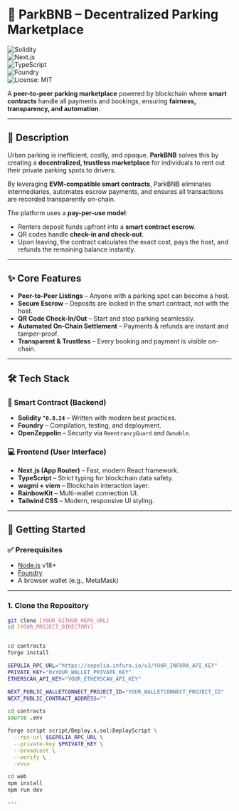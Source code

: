 # 🚗 ParkBNB – Decentralized Parking Marketplace  

![Solidity](https://img.shields.io/badge/Solidity-^0.8.24-blue?logo=solidity)  
![Next.js](https://img.shields.io/badge/Next.js-13+-black?logo=next.js)  
![TypeScript](https://img.shields.io/badge/TypeScript-Strict-blue?logo=typescript)  
![Foundry](https://img.shields.io/badge/Foundry-Toolkit-orange)  
![License: MIT](https://img.shields.io/badge/License-MIT-green)  

A **peer-to-peer parking marketplace** powered by blockchain where **smart contracts** handle all payments and bookings, ensuring **fairness, transparency, and automation**.  

---

## 📜 Description  

Urban parking is inefficient, costly, and opaque. **ParkBNB** solves this by creating a **decentralized, trustless marketplace** for individuals to rent out their private parking spots to drivers.  

By leveraging **EVM-compatible smart contracts**, ParkBNB eliminates intermediaries, automates escrow payments, and ensures all transactions are recorded transparently on-chain.  

The platform uses a **pay-per-use model**:  
- Renters deposit funds upfront into a **smart contract escrow**.  
- QR codes handle **check-in and check-out**.  
- Upon leaving, the contract calculates the exact cost, pays the host, and refunds the remaining balance instantly.  

---

## ✨ Core Features  

- **Peer-to-Peer Listings** – Anyone with a parking spot can become a host.  
- **Secure Escrow** – Deposits are locked in the smart contract, not with the host.  
- **QR Code Check-In/Out** – Start and stop parking seamlessly.  
- **Automated On-Chain Settlement** – Payments & refunds are instant and tamper-proof.  
- **Transparent & Trustless** – Every booking and payment is visible on-chain.  

---

## 🛠️ Tech Stack  

### 📝 Smart Contract (Backend)  
- **Solidity `^0.8.24`** – Written with modern best practices.  
- **Foundry** – Compilation, testing, and deployment.  
- **OpenZeppelin** – Security via `ReentrancyGuard` and `Ownable`.  

### 💻 Frontend (User Interface)  
- **Next.js (App Router)** – Fast, modern React framework.  
- **TypeScript** – Strict typing for blockchain data safety.  
- **wagmi + viem** – Blockchain interaction layer.  
- **RainbowKit** – Multi-wallet connection UI.  
- **Tailwind CSS** – Modern, responsive UI styling.  

---

## 🚀 Getting Started  

### ✅ Prerequisites  
- [Node.js](https://nodejs.org/) v18+  
- [Foundry](https://book.getfoundry.sh/getting-started/installation)  
- A browser wallet (e.g., MetaMask)  

---

### 1. Clone the Repository  
```bash
git clone [YOUR_GITHUB_REPO_URL]
cd [YOUR_PROJECT_DIRECTORY]


cd contracts
forge install

SEPOLIA_RPC_URL="https://sepolia.infura.io/v3/YOUR_INFURA_API_KEY"
PRIVATE_KEY="0xYOUR_WALLET_PRIVATE_KEY"
ETHERSCAN_API_KEY="YOUR_ETHERSCAN_API_KEY"

NEXT_PUBLIC_WALLETCONNECT_PROJECT_ID="YOUR_WALLETCONNECT_PROJECT_ID"
NEXT_PUBLIC_CONTRACT_ADDRESS=""

cd contracts
source .env

forge script script/Deploy.s.sol:DeployScript \
  --rpc-url $SEPOLIA_RPC_URL \
  --private-key $PRIVATE_KEY \
  --broadcast \
  --verify \
  -vvvv

cd web
npm install
npm run dev

---
